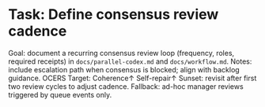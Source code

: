 # Task: Define consensus review cadence
Goal: document a recurring consensus review loop (frequency, roles, required receipts) in `docs/parallel-codex.md` and `docs/workflow.md`.
Notes: include escalation path when consensus is blocked; align with backlog guidance.
OCERS Target: Coherence↑ Self-repair↑
Sunset: revisit after first two review cycles to adjust cadence.
Fallback: ad-hoc manager reviews triggered by queue events only.
